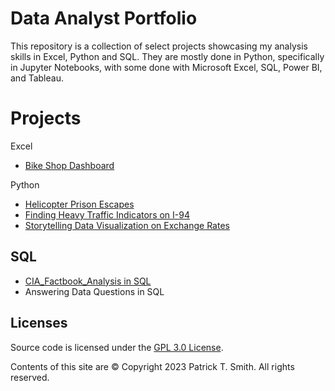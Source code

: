 # Data Analyst Portfolio

This repository is a collection of select projects showcasing my analysis skills in Excel, Python and SQL. They are mostly done in Python, specifically in Jupyter Notebooks, with some done with Microsoft Excel, SQL, Power BI, and Tableau. 


# Projects

Excel 
- [Bike Shop Dashboard](https://github.com/PatrickTSmith/Data_Analyst_Portfolio/tree/main/Personal/Bike%20Shop%20Transactions%20dashboard%20in%20Excel)

Python
- [Helicopter Prison Escapes](https://github.com/PatrickTSmith/Data_Analyst_Portfolio/tree/main/Dataquest/Helicopter%20Prison%20Escapes%20in%20Python)
- [Finding Heavy Traffic Indicators on I-94](https://github.com/PatrickTSmith/Data_Analyst_Portfolio/tree/main/Dataquest/2_2%20Finding%20Heavy%20Traffic%20Indicators%20on%20I-94)
- [Storytelling Data Visualization on Exchange Rates](https://github.com/PatrickTSmith/Data_Analyst_Portfolio/tree/main/Dataquest/2_3%20Storytelling%20Data%20Visualization%20on%20Exchange%20Rates)

## SQL
- [CIA_Factbook_Analysis in SQL](https://github.com/PatrickTSmith/Data_Analyst_Portfolio/tree/main/CIA_Factbook_Analysis%20in%20SQL)
- Answering Data Questions in SQL 

## Licenses

Source code is licensed under the [GPL 3.0 License](https://www.gnu.org/licenses/gpl-3.0.en.html).

Contents of this site are © Copyright 2023 Patrick T. Smith. All rights reserved.